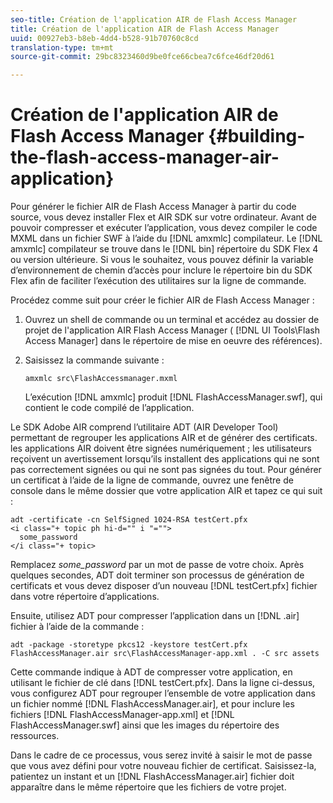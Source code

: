 ```yaml
---
seo-title: Création de l'application AIR de Flash Access Manager
title: Création de l'application AIR de Flash Access Manager
uuid: 00927eb3-b8eb-4dd4-b528-91b70760c8cd
translation-type: tm+mt
source-git-commit: 29bc8323460d9be0fce66cbea7c6fce46df20d61

---
```



# Création de l&#39;application AIR de Flash Access Manager {#building-the-flash-access-manager-air-application}

Pour générer le fichier AIR de Flash Access Manager à partir du code source, vous devez installer Flex et AIR SDK sur votre ordinateur. Avant de pouvoir compresser et exécuter l’application, vous devez compiler le code MXML dans un fichier SWF à l’aide du [!DNL amxmlc] compilateur. Le [!DNL amxmlc] compilateur se trouve dans le [!DNL bin] répertoire du SDK Flex 4 ou version ultérieure. Si vous le souhaitez, vous pouvez définir la variable d’environnement de chemin d’accès pour inclure le répertoire bin du SDK Flex afin de faciliter l’exécution des utilitaires sur la ligne de commande.

Procédez comme suit pour créer le fichier AIR de Flash Access Manager :

1. Ouvrez un shell de commande ou un terminal et accédez au dossier de projet de l&#39;application AIR Flash Access Manager ( [!DNL UI Tools\Flash Access Manager] dans le répertoire de mise en oeuvre des références).
1. Saisissez la commande suivante :

   ```
   amxmlc src\FlashAccessmanager.mxml
   ```

   L’exécution [!DNL amxmlc] produit [!DNL FlashAccessManager.swf], qui contient le code compilé de l’application.

Le SDK Adobe AIR comprend l’utilitaire ADT (AIR Developer Tool) permettant de regrouper les applications AIR et de générer des certificats. les applications AIR doivent être signées numériquement ; les utilisateurs reçoivent un avertissement lorsqu’ils installent des applications qui ne sont pas correctement signées ou qui ne sont pas signées du tout. Pour générer un certificat à l’aide de la ligne de commande, ouvrez une fenêtre de console dans le même dossier que votre application AIR et tapez ce qui suit :

```
adt -certificate -cn SelfSigned 1024-RSA testCert.pfx  
<i class="+ topic ph hi-d="" i "="">
  some_password 
</i class="+ topic>
```

Remplacez *some_password* par un mot de passe de votre choix. Après quelques secondes, ADT doit terminer son processus de génération de certificats et vous devez disposer d’un nouveau [!DNL testCert.pfx] fichier dans votre répertoire d’applications.

Ensuite, utilisez ADT pour compresser l’application dans un [!DNL .air] fichier à l’aide de la commande :

```
adt -package -storetype pkcs12 -keystore testCert.pfx FlashAccessManager.air src\FlashAccessManager-app.xml . -C src assets
```

Cette commande indique à ADT de compresser votre application, en utilisant le fichier de clé dans [!DNL testCert.pfx]. Dans la ligne ci-dessus, vous configurez ADT pour regrouper l’ensemble de votre application dans un fichier nommé [!DNL FlashAccessManager.air], et pour inclure les fichiers [!DNL FlashAccessManager-app.xml] et [!DNL FlashAccessManager.swf] ainsi que les images du répertoire des ressources.

Dans le cadre de ce processus, vous serez invité à saisir le mot de passe que vous avez défini pour votre nouveau fichier de certificat. Saisissez-la, patientez un instant et un [!DNL FlashAccessManager.air] fichier doit apparaître dans le même répertoire que les fichiers de votre projet.
